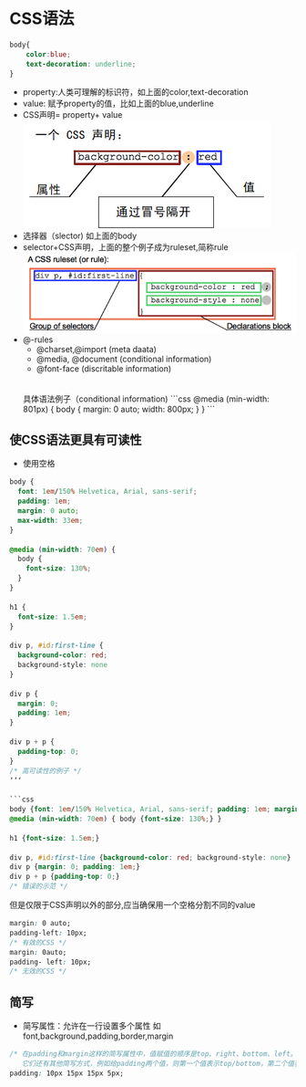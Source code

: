 # CSS语法
```css
body{
    color:blue;
    text-decoration: underline;
}
```
- property:人类可理解的标识符，如上面的color,text-decoration
- value: 赋予property的值，比如上面的blue,underline
- CSS声明= property+ value
![如图所示](image/css_syntax_-_declaration.png)
- 选择器（slector) 如上面的body
- selector+CSS声明，上面的整个例子成为ruleset,简称rule ![如图所示](image/css&#32;syntax&#32;-&#32;ruleset.png)
- @-rules
  - @charset,@import (meta daata)
  - @media, @document (conditional information)
  - @font-face (discritable information)
  <br>
  <br>
  具体语法例子（conditional information)
  ```css
  @media (min-width: 801px) {
  body {
    margin: 0 auto;
    width: 800px;
   }
  }
  <!-- 只有在页面宽度超过801像素的时候执行 -->
  ```
## 使CSS语法更具有可读性
- 使用空格

``` css
body {
  font: 1em/150% Helvetica, Arial, sans-serif;
  padding: 1em;
  margin: 0 auto;
  max-width: 33em;
}

@media (min-width: 70em) {
  body {
    font-size: 130%;
  }
}

h1 {
  font-size: 1.5em;
}

div p, #id:first-line {
  background-color: red;
  background-style: none
}

div p {
  margin: 0;
  padding: 1em;
}

div p + p {
  padding-top: 0;
}
/* 高可读性的例子 */
‘’‘

```css
body {font: 1em/150% Helvetica, Arial, sans-serif; padding: 1em; margin: 0 auto; max-width: 33em;}
@media (min-width: 70em) { body {font-size: 130%;} }

h1 {font-size: 1.5em;}

div p, #id:first-line {background-color: red; background-style: none}
div p {margin: 0; padding: 1em;}
div p + p {padding-top: 0;}
/* 错误的示范 */
```
但是仅限于CSS声明以外的部分,应当确保用一个空格分割不同的value
```css
margin: 0 auto;
padding-left: 10px;
/* 有效的CSS */
margin: 0auto;
padding- left: 10px;
/* 无效的CSS */
```

## 简写
- 简写属性：允许在一行设置多个属性
如 font,background,padding,border,margin
```css
/* 在padding和margin这样的简写属性中，值赋值的顺序是top、right、bottom、left。 
   它们还有其他简写方式，例如给padding两个值，则第一个值表示top/bottom，第二个值表示left/right */
padding: 10px 15px 15px 5px;
```
